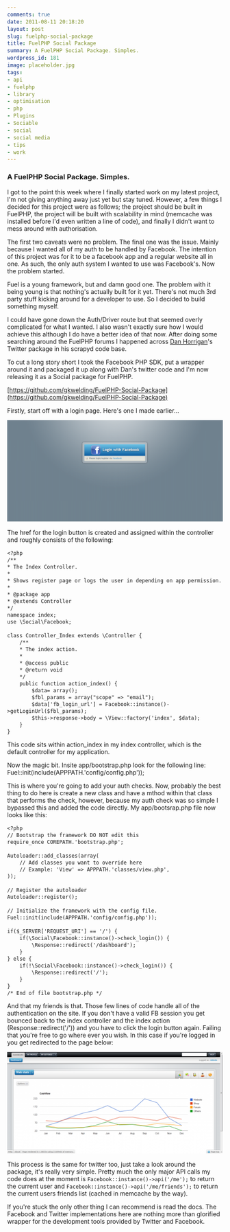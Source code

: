 ```yaml
---
comments: true
date: 2011-08-11 20:18:20
layout: post
slug: fuelphp-social-package
title: FuelPHP Social Package
summary: A FuelPHP Social Package. Simples.
wordpress_id: 181
image: placeholder.jpg
tags:
- api
- fuelphp
- library
- optimisation
- php
- Plugins
- Sociable
- social
- social media
- tips
- work
---
```


### A FuelPHP Social Package. Simples.

I got to the point this week where I finally started work on my latest project, I'm not giving anything away just yet but stay tuned. However, a few things I decided for this project were as follows; the project should be built in FuelPHP, the project will be built with scalability in mind (memcache was installed before I'd even written a line of code), and finally I didn't want to mess around with authorisation.

The first two caveats were no problem. The final one was the issue. Mainly because I wanted all of my auth to be handled by Facebook. The intention of this project was for it to be a facebook app and a regular website all in one. As such, the only auth system I wanted to use was Facebook's. Now the problem started.

Fuel is a young framework, but and damn good one. The problem with it being young is that nothing's actually built for it yet. There's not much 3rd party stuff kicking around for a developer to use. So I decided to build something myself.

I could have gone down the Auth/Driver route but that seemed overly complicated for what I wanted. I also wasn't exactly sure how I would achieve this although I do have a better idea of that now. After doing some searching around the FuelPHP forums I happened across [Dan Horrigan](https://twitter.com/#!/dhorrigan)'s Twitter package in his scrapyd code base.

To cut a long story short I took the Facebook PHP SDK, put a wrapper around it and packaged it up along with Dan's twitter code and I'm now releasing it as a Social package for FuelPHP.

[https://github.com/gkwelding/FuelPHP-Social-Package](https://github.com/gkwelding/FuelPHP-Social-Package)

Firstly, start off with a login page. Here's one I made earlier...

[![app login](/img/posts/login-1024x480.png)](/img/posts/login.png)

The href for the login button is created and assigned within the controller and roughly consists of the following:

    <?php
    /**
    * The Index Controller.
    *
    * Shows register page or logs the user in depending on app permission.
    *
    * @package app
    * @extends Controller
    */
    namespace index;
    use \Social\Facebook;
    
    class Controller_Index extends \Controller {
        /**
        * The index action.
        *
        * @access public
        * @return void
        */
        public function action_index() {
            $data= array();
            $fbl_params = array("scope" => "email");
            $data['fb_login_url'] = Facebook::instance()->getLoginUrl($fbl_params);
            $this->response->body = \View::factory('index', $data);
        }
    }

This code sits within action_index in my index controller, which is the default controller for my application.

Now the magic bit. Insite app/bootstrap.php look for the following line: Fuel::init(include(APPPATH.'config/config.php'));

This is where you're going to add your auth checks. Now, probably the best thing to do here is create a new class and have a mthod within that class that performs the check, however, because my auth check was so simple I bypassed this and added the code directly. My app/bootsrap.php file now looks like this:

    <?php
    // Bootstrap the framework DO NOT edit this
    require_once COREPATH.'bootstrap.php';
    
    Autoloader::add_classes(array(
        // Add classes you want to override here
        // Example: 'View' => APPPATH.'classes/view.php',
    ));
    
    // Register the autoloader
    Autoloader::register();
    
    // Initialize the framework with the config file.
    Fuel::init(include(APPPATH.'config/config.php'));
    
    if($_SERVER['REQUEST_URI'] == '/') {
        if(\Social\Facebook::instance()->check_login()) {
            \Response::redirect('/dashboard');
        }
    } else {
        if(!\Social\Facebook::instance()->check_login()) {
            \Response::redirect('/');
        }
    }
    /* End of file bootstrap.php */

And that my friends is that. Those few lines of code handle all of the authentication on the site. If you don't have a valid FB session you get bounced back to the index controller and the index action (Response::redirect('/')) and you have to click the login button again. Failing that you're free to go where ever you wish. In this case if you're logged in you get redirected to the page below:

[![logged in view](/img/posts/loggedin-1024x480.png)](/img/posts/loggedin.png)

This process is the same for twitter too, just take a look around the package, it's really very simple. Pretty much the only major API calls my code does at the moment is `Facebook::instance()->api('/me');` to return the current user and `Facebook::instance()->api('/me/friends');` to return the current users friends list (cached in memcache by the way).

If you're stuck the only other thing I can recommend is read the docs. The Facebook and Twitter implementations here are nothing more than glorified wrapper for the development tools provided by Twitter and Facebook.
